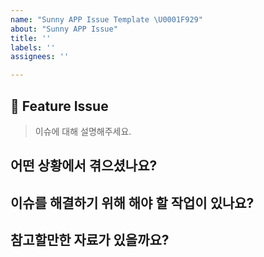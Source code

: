 ```yaml
---
name: "Sunny APP Issue Template \U0001F929"
about: "Sunny APP Issue"
title: ''
labels: ''
assignees: ''

---
```


## 📌 Feature Issue
> 이슈에 대해 설명해주세요.

## 어떤 상황에서 겪으셨나요?

## 이슈를 해결하기 위해 해야 할 작업이 있나요?

## 참고할만한 자료가 있을까요?
